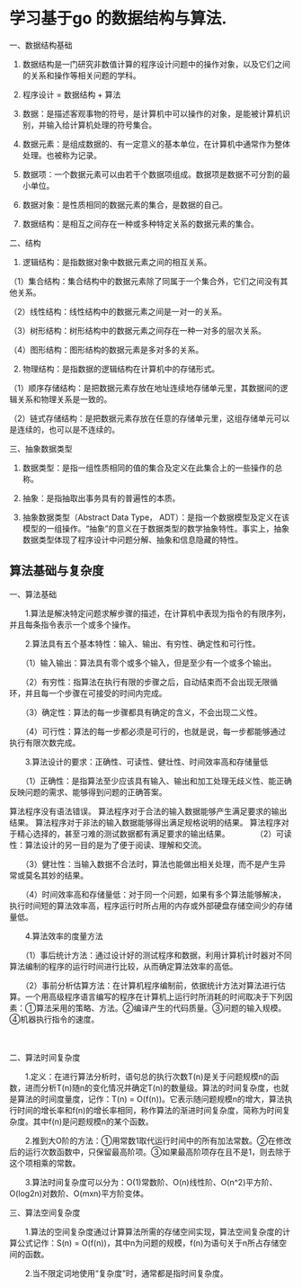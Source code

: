 # 学习基于go 的数据结构与算法.

一、数据结构基础

1. 数据结构是一门研究非数值计算的程序设计问题中的操作对象，以及它们之间的关系和操作等相关问题的学科。

2. 程序设计 = 数据结构 + 算法

3. 数据：是描述客观事物的符号，是计算机中可以操作的对象，是能被计算机识别，并输入给计算机处理的符号集合。

4. 数据元素：是组成数据的、有一定意义的基本单位，在计算机中通常作为整体处理。也被称为记录。

5. 数据项：一个数据元素可以由若干个数据项组成。数据项是数据不可分割的最小单位。

6. 数据对象：是性质相同的数据元素的集合，是数据的自己。

7. 数据结构：是相互之间存在一种或多种特定关系的数据元素的集合。

二、结构

1. 逻辑结构：是指数据对象中数据元素之间的相互关系。

（1）集合结构：集合结构中的数据元素除了同属于一个集合外，它们之间没有其他关系。

（2）线性结构：线性结构中的数据元素之间是一对一的关系。

（3）树形结构：树形结构中的数据元素之间存在一种一对多的层次关系。

（4）图形结构：图形结构的数据元素是多对多的关系。

2. 物理结构：是指数据的逻辑结构在计算机中的存储形式。

（1）顺序存储结构：是把数据元素存放在地址连续地存储单元里，其数据间的逻辑关系和物理关系是一致的。

（2）链式存储结构：是把数据元素存放在任意的存储单元里，这组存储单元可以是连续的，也可以是不连续的。

三、抽象数据类型

1. 数据类型：是指一组性质相同的值的集合及定义在此集合上的一些操作的总称。

2. 抽象：是指抽取出事务具有的普遍性的本质。

3. 抽象数据类型（Abstract Data Type， ADT）：是指一个数据模型及定义在该模型的一组操作。“抽象”的意义在于数据类型的数学抽象特性。事实上，抽象数据类型体现了程序设计中问题分解、抽象和信息隐藏的特性。



## 算法基础与复杂度

一、算法基础

　　1.算法是解决特定问题求解步骤的描述，在计算机中表现为指令的有限序列，并且每条指令表示一个或多个操作。

　　2.算法具有五个基本特性：输入、输出、有穷性、确定性和可行性。

　　（1）输入输出：算法具有零个或多个输入，但是至少有一个或多个输出。　

　　（2）有穷性：指算法在执行有限的步骤之后，自动结束而不会出现无限循环，并且每一个步骤在可接受的时间内完成。

　　（3）确定性：算法的每一步骤都具有确定的含义，不会出现二义性。

　　（4）可行性：算法的每一步都必须是可行的，也就是说，每一步都能够通过执行有限次数完成。

　　3.算法设计的要求：正确性、可读性、健壮性、时间效率高和存储量低

　　（1）正确性：是指算法至少应该具有输入、输出和加工处理无歧义性、能正确反映问题的需求、能够得到问题的正确答案。

算法程序没有语法错误。
算法程序对于合法的输入数据能够产生满足要求的输出结果。
算法程序对于非法的输入数据能够得出满足规格说明的结果。
算法程序对于精心选择的，甚至刁难的测试数据都有满足要求的输出结果。　　
　　（2）可读性：算法设计的另一目的是为了便于阅读、理解和交流。

　　（3）健壮性：当输入数据不合法时，算法也能做出相关处理，而不是产生异常或莫名其妙的结果。

　　（4）时间效率高和存储量低：对于同一个问题，如果有多个算法能够解决，执行时间短的算法效率高，程序运行时所占用的内存或外部硬盘存储空间少的存储量低。

　　4.算法效率的度量方法

　　（1）事后统计方法：通过设计好的测试程序和数据，利用计算机计时器对不同算法编制的程序的运行时间进行比较，从而确定算法效率的高低。

　　（2）事前分析估算方法：在计算机程序编制前，依据统计方法对算法进行估算。一个用高级程序语言编写的程序在计算机上运行时所消耗的时间取决于下列因素：①算法采用的策略、方法。②编译产生的代码质量。③问题的输入规模。④机器执行指令的速度。

　　

二、算法时间复杂度

　　1.定义：在进行算法分析时，语句总的执行次数T(n)是关于问题规模n的函数，进而分析T(n)随n的变化情况并确定T(n)的数量级。算法的时间复杂度，也就是算法的时间度量度，记作：T(n) = O(f(n))。它表示随问题规模n的增大，算法执行时间的增长率和f(n)的增长率相同，称作算法的渐进时间复杂度，简称为时间复杂度。其中f(n)是问题规模n的某个函数。

　　2.推到大O阶的方法：①用常数1取代运行时间中的所有加法常数。②在修改后的运行次数函数中，只保留最高阶项。③如果最高阶项存在且不是1，则去除于这个项相乘的常数。

　　3.算法时间复杂度可以分为：O(1)常数阶、O(n)线性阶、O(n^2)平方阶、O(log2n)对数阶、O(mxn)平方阶变体。 

 

三、算法空间复杂度

　　1.算法的空间复杂度通过计算算法所需的存储空间实现，算法空间复杂度的计算公式记作：S(n) = O(f(n))，其中n为问题的规模，f(n)为语句关于n所占存储空间的函数。

　　2.当不限定词地使用“复杂度”时，通常都是指时间复杂度。